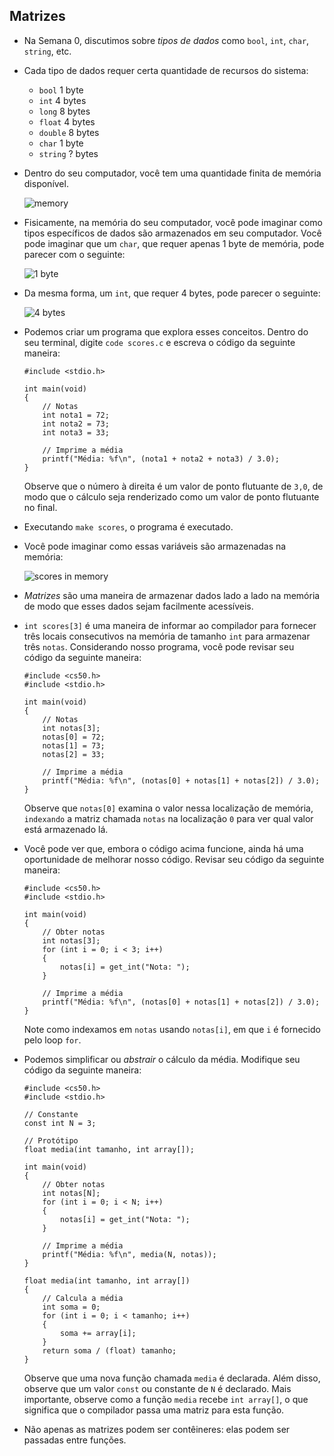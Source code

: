 Matrizes
------

*   Na Semana 0, discutimos sobre _tipos de dados_ como `bool`, `int`, `char`, `string`, etc.
*   Cada tipo de dados requer certa quantidade de recursos do sistema:
    *   `bool` 1 byte
    *   `int` 4 bytes
    *   `long` 8 bytes
    *   `float` 4 bytes
    *   `double` 8 bytes
    *   `char` 1 byte
    *   `string` ? bytes
*   Dentro do seu computador, você tem uma quantidade finita de memória disponível.
    
    ![memory](https://cs50.harvard.edu/x/2023/notes/2/cs50Week2Slide084.png "memory")
    
*   Fisicamente, na memória do seu computador, você pode imaginar como tipos específicos de dados são armazenados em seu computador. Você pode imaginar que um `char`, que requer apenas 1 byte de memória, pode parecer com o seguinte:
    
    ![1 byte](https://cs50.harvard.edu/x/2023/notes/2/cs50Week2Slide087.png "1 byte")
    
*   Da mesma forma, um `int`, que requer 4 bytes, pode parecer o seguinte:
    
    ![4 bytes](https://cs50.harvard.edu/x/2023/notes/2/cs50Week2Slide088.png "4 bytes")
    
*   Podemos criar um programa que explora esses conceitos. Dentro do seu terminal, digite `code scores.c` e escreva o código da seguinte maneira:
    
        #include <stdio.h>
        
        int main(void)
        {
            // Notas
            int nota1 = 72;
            int nota2 = 73;
            int nota3 = 33;
        
            // Imprime a média
            printf("Média: %f\n", (nota1 + nota2 + nota3) / 3.0);
        }
        
    
    Observe que o número à direita é um valor de ponto flutuante de `3,0`, de modo que o cálculo seja renderizado como um valor de ponto flutuante no final.
    
*   Executando `make scores`, o programa é executado.
*   Você pode imaginar como essas variáveis são armazenadas na memória:
    
    ![scores in memory](https://cs50.harvard.edu/x/2023/notes/2/cs50Week2Slide098.png "scores in memory")
    
*   _Matrizes_ são uma maneira de armazenar dados lado a lado na memória de modo que esses dados sejam facilmente acessíveis.
*   `int scores[3]` é uma maneira de informar ao compilador para fornecer três locais consecutivos na memória de tamanho `int` para armazenar três `notas`. Considerando nosso programa, você pode revisar seu código da seguinte maneira:
    
        #include <cs50.h>
        #include <stdio.h>
        
        int main(void)
        {
            // Notas
            int notas[3];
            notas[0] = 72;
            notas[1] = 73;
            notas[2] = 33;
        
            // Imprime a média
            printf("Média: %f\n", (notas[0] + notas[1] + notas[2]) / 3.0);
        }
        
    
    Observe que `notas[0]` examina o valor nessa localização de memória, `indexando` a matriz chamada `notas` na localização `0` para ver qual valor está armazenado lá.
    
*   Você pode ver que, embora o código acima funcione, ainda há uma oportunidade de melhorar nosso código. Revisar seu código da seguinte maneira:
    
        #include <cs50.h>
        #include <stdio.h>
        
        int main(void)
        {
            // Obter notas
            int notas[3];
            for (int i = 0; i < 3; i++)
            {
                notas[i] = get_int("Nota: ");
            }
        
            // Imprime a média
            printf("Média: %f\n", (notas[0] + notas[1] + notas[2]) / 3.0);
        }
        
    
    Note como indexamos em `notas` usando `notas[i]`, em que `i` é fornecido pelo loop `for`.
    
*   Podemos simplificar ou _abstrair_ o cálculo da média. Modifique seu código da seguinte maneira:
    
        #include <cs50.h>
        #include <stdio.h>
        
        // Constante
        const int N = 3;
        
        // Protótipo
        float media(int tamanho, int array[]);
        
        int main(void)
        {
            // Obter notas
            int notas[N];
            for (int i = 0; i < N; i++)
            {
                notas[i] = get_int("Nota: ");
            }
        
            // Imprime a média
            printf("Média: %f\n", media(N, notas));
        }
        
        float media(int tamanho, int array[])
        {
            // Calcula a média
            int soma = 0;
            for (int i = 0; i < tamanho; i++)
            {
                soma += array[i];
            }
            return soma / (float) tamanho;
        }
        
    
    Observe que uma nova função chamada `media` é declarada. Além disso, observe que um valor `const` ou constante de `N` é declarado. Mais importante, observe como a função `media` recebe `int array[]`, o que significa que o compilador passa uma matriz para esta função.
    
*  Não apenas as matrizes podem ser contêineres: elas podem ser passadas entre funções.